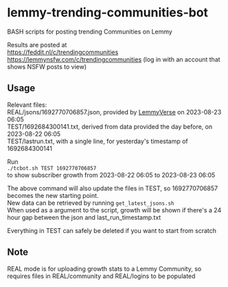 # lemmy-trending-communities-bot
BASH scripts for posting trending Communities on Lemmy

Results are posted at  
https://feddit.nl/c/trendingcommunities  
https://lemmynsfw.com/c/trendingcommunities (log in with an account that shows NSFW posts to view)  

## Usage  
Relevant files:  
REAL/jsons/1692770706857.json, provided by [LemmyVerse](https://lemmyverse.net) on 2023-08-23 06:05  
TEST/1692684300141.txt, derived from data provided the day before, on 2023-08-22 06:05  
TEST/lastrun.txt, with a single line, for yesterday's timestamp of 1692684300141  

Run  
`./tcbot.sh TEST 1692770706857`  
to show subscriber growth from 2023-08-22 06:05 to 2023-08-23 06:05  

The above command will also update the files in TEST, so 1692770706857 becomes the new starting point.  
New data can be retrieved by running `get_latest_jsons.sh`  
When used as a argument to the script, growth will be shown if there's a 24 hour gap between the json and last_run_timestamp.txt  

Everything in TEST can safely be deleted if you want to start from scratch  

## Note

REAL mode is for uploading growth stats to a Lemmy Community, so requires files in REAL/community and REAL/logins
to be populated

